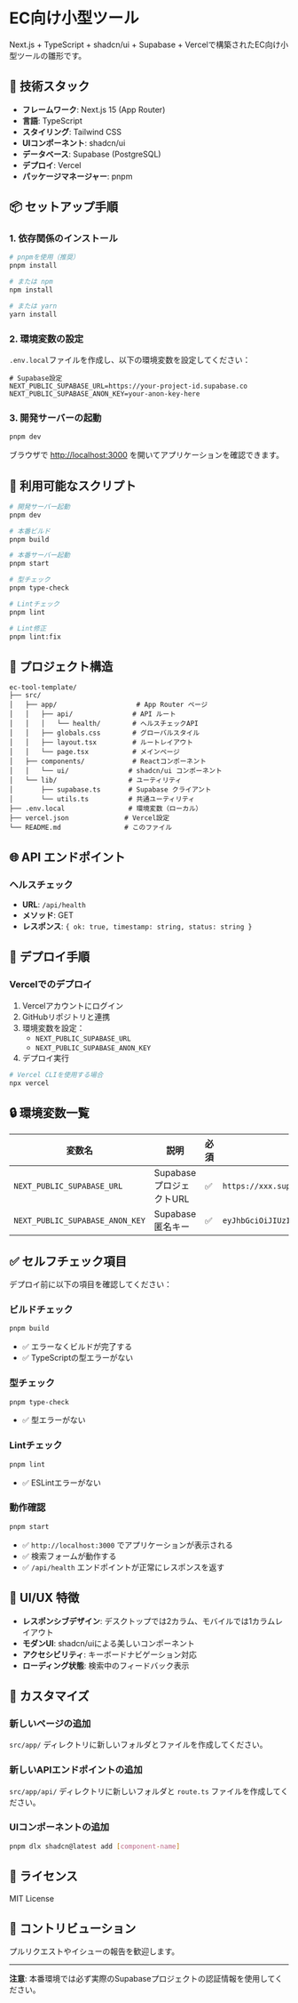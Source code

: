 # EC向け小型ツール

Next.js + TypeScript + shadcn/ui + Supabase + Vercelで構築されたEC向け小型ツールの雛形です。

## 🚀 技術スタック

- **フレームワーク**: Next.js 15 (App Router)
- **言語**: TypeScript
- **スタイリング**: Tailwind CSS
- **UIコンポーネント**: shadcn/ui
- **データベース**: Supabase (PostgreSQL)
- **デプロイ**: Vercel
- **パッケージマネージャー**: pnpm

## 📦 セットアップ手順

### 1. 依存関係のインストール

```bash
# pnpmを使用（推奨）
pnpm install

# または npm
npm install

# または yarn
yarn install
```

### 2. 環境変数の設定

`.env.local`ファイルを作成し、以下の環境変数を設定してください：

```env
# Supabase設定
NEXT_PUBLIC_SUPABASE_URL=https://your-project-id.supabase.co
NEXT_PUBLIC_SUPABASE_ANON_KEY=your-anon-key-here
```

### 3. 開発サーバーの起動

```bash
pnpm dev
```

ブラウザで [http://localhost:3000](http://localhost:3000) を開いてアプリケーションを確認できます。

## 🔧 利用可能なスクリプト

```bash
# 開発サーバー起動
pnpm dev

# 本番ビルド
pnpm build

# 本番サーバー起動
pnpm start

# 型チェック
pnpm type-check

# Lintチェック
pnpm lint

# Lint修正
pnpm lint:fix
```

## 📁 プロジェクト構造

```
ec-tool-template/
├── src/
│   ├── app/                    # App Router ページ
│   │   ├── api/               # API ルート
│   │   │   └── health/        # ヘルスチェックAPI
│   │   ├── globals.css        # グローバルスタイル
│   │   ├── layout.tsx         # ルートレイアウト
│   │   └── page.tsx           # メインページ
│   ├── components/            # Reactコンポーネント
│   │   └── ui/               # shadcn/ui コンポーネント
│   └── lib/                  # ユーティリティ
│       ├── supabase.ts       # Supabase クライアント
│       └── utils.ts          # 共通ユーティリティ
├── .env.local                # 環境変数（ローカル）
├── vercel.json              # Vercel設定
└── README.md                # このファイル
```

## 🌐 API エンドポイント

### ヘルスチェック
- **URL**: `/api/health`
- **メソッド**: GET
- **レスポンス**: `{ ok: true, timestamp: string, status: string }`

## 🚀 デプロイ手順

### Vercelでのデプロイ

1. Vercelアカウントにログイン
2. GitHubリポジトリと連携
3. 環境変数を設定：
   - `NEXT_PUBLIC_SUPABASE_URL`
   - `NEXT_PUBLIC_SUPABASE_ANON_KEY`
4. デプロイ実行

```bash
# Vercel CLIを使用する場合
npx vercel
```

## 🔒 環境変数一覧

| 変数名 | 説明 | 必須 | 例 |
|--------|------|------|-----|
| `NEXT_PUBLIC_SUPABASE_URL` | SupabaseプロジェクトURL | ✅ | `https://xxx.supabase.co` |
| `NEXT_PUBLIC_SUPABASE_ANON_KEY` | Supabase匿名キー | ✅ | `eyJhbGciOiJIUzI1NiIsInR5cCI6IkpXVCJ9...` |

## ✅ セルフチェック項目

デプロイ前に以下の項目を確認してください：

### ビルドチェック
```bash
pnpm build
```
- ✅ エラーなくビルドが完了する
- ✅ TypeScriptの型エラーがない

### 型チェック
```bash
pnpm type-check
```
- ✅ 型エラーがない

### Lintチェック
```bash
pnpm lint
```
- ✅ ESLintエラーがない

### 動作確認
```bash
pnpm start
```
- ✅ `http://localhost:3000` でアプリケーションが表示される
- ✅ 検索フォームが動作する
- ✅ `/api/health` エンドポイントが正常にレスポンスを返す

## 🎨 UI/UX 特徴

- **レスポンシブデザイン**: デスクトップでは2カラム、モバイルでは1カラムレイアウト
- **モダンUI**: shadcn/uiによる美しいコンポーネント
- **アクセシビリティ**: キーボードナビゲーション対応
- **ローディング状態**: 検索中のフィードバック表示

## 🔧 カスタマイズ

### 新しいページの追加
`src/app/` ディレクトリに新しいフォルダとファイルを作成してください。

### 新しいAPIエンドポイントの追加
`src/app/api/` ディレクトリに新しいフォルダと `route.ts` ファイルを作成してください。

### UIコンポーネントの追加
```bash
pnpm dlx shadcn@latest add [component-name]
```

## 📝 ライセンス

MIT License

## 🤝 コントリビューション

プルリクエストやイシューの報告を歓迎します。

---

**注意**: 本番環境では必ず実際のSupabaseプロジェクトの認証情報を使用してください。
